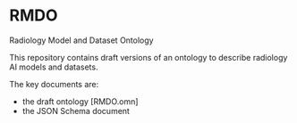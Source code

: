 # RMDO
Radiology Model and Dataset Ontology

This repository contains draft versions of an ontology to describe radiology AI models and datasets.

The key documents are:
* the draft ontology [RMDO.omn]
* the JSON Schema document
